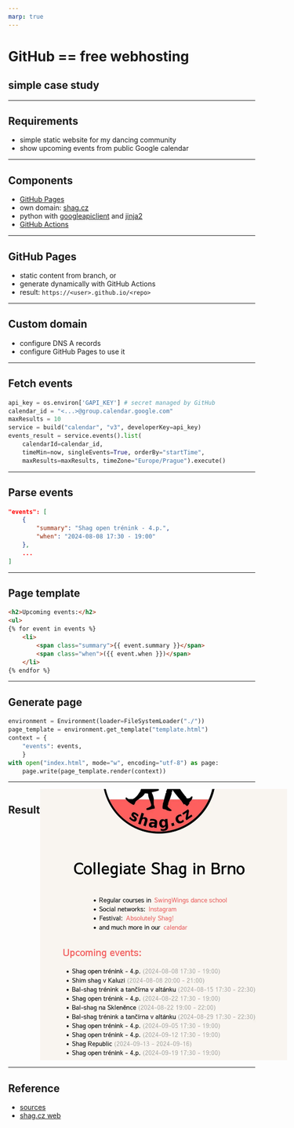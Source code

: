 ```yaml
---
marp: true
---
```


#  GitHub == free webhosting
##  simple case study

---
<style scoped>section { font-size: 40px; }</style>

## Requirements

- simple static website for my dancing community
- show upcoming events from public Google calendar

---
<style scoped>section { font-size: 40px; }</style>

## Components

- [GitHub Pages](https://pages.github.com/)
- own domain: [shag.cz](shag.cz)
- python with [googleapiclient](https://github.com/googleapis/google-api-python-client) and [jinja2](https://github.com/pallets/jinja/)
- [GitHub Actions](https://docs.github.com/en/actions)

---
<style scoped>section { font-size: 40px; }</style>

## GitHub Pages
- static content from branch, or
- generate dynamically with GitHub Actions
- result: `https://<user>.github.io/<repo>`

---
<style scoped>section { font-size: 40px; }</style>

## Custom domain
- configure DNS A records
- configure GitHub Pages to use it

---
<style scoped>section { font-size: 40px; }</style>

## Fetch events

```python
api_key = os.environ['GAPI_KEY'] # secret managed by GitHub
calendar_id = "<...>@group.calendar.google.com"
maxResults = 10
service = build("calendar", "v3", developerKey=api_key)
events_result = service.events().list(
    calendarId=calendar_id,
    timeMin=now, singleEvents=True, orderBy="startTime",
    maxResults=maxResults, timeZone="Europe/Prague").execute()
```
---
<style scoped>section { font-size: 40px; }</style>

## Parse events
```json
"events": [
    {
        "summary": "Shag open trénink - 4.p.",
        "when": "2024-08-08 17:30 - 19:00"
    },
    ...
]
```

---
<style scoped>section { font-size: 40px; }</style>

## Page template

```html
<h2>Upcoming events:</h2>
<ul>
{% for event in events %}
    <li>
        <span class="summary">{{ event.summary }}</span>
        <span class="when">({{ event.when }})</span>
    </li>
{% endfor %}
```

---
<style scoped>section { font-size: 40px; }</style>
## Generate page

```python
environment = Environment(loader=FileSystemLoader("./"))
page_template = environment.get_template("template.html")
context = {
    "events": events,
    }
with open("index.html", mode="w", encoding="utf-8") as page:
    page.write(page_template.render(context))

```

---
<style scoped>section { font-size: 40px; }</style>
<style>
.container { display: flex; }
.item1 { flex: 1; }
.item2 { flex: 3; }
</style>
<div class="container">
<h2 class="item1">Result</h2>
<img class="item2" src="./web.webp" style="object-fit: contain; max-height: 600px;"/>
</div>

---
<style scoped>section { font-size: 40px; }</style>

## Reference

- [sources](https://github.com/ep69/shag.cz)
- [shag.cz web](https://shag.cz)

